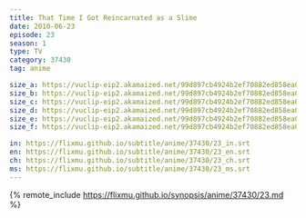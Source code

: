 ```yaml
---
title: That Time I Got Reincarnated as a Slime
date: 2010-06-23
episode: 23
season: 1
type: TV
category: 37430
tag: anime

size_a: https://vuclip-eip2.akamaized.net/99d897cb4924b2ef70882ed858ea07e9/vp63207_V20210323042559/hlsc_e2931_2.m3u8
size_b: https://vuclip-eip2.akamaized.net/99d897cb4924b2ef70882ed858ea07e9/vp63207_V20210323042559/hlsc_e2931_3.m3u8
size_c: https://vuclip-eip2.akamaized.net/99d897cb4924b2ef70882ed858ea07e9/vp63207_V20210323042559/hlsc_e2931_4.m3u8
size_d: https://vuclip-eip2.akamaized.net/99d897cb4924b2ef70882ed858ea07e9/vp63207_V20210323042559/hlsc_e2931_5.m3u8
size_e: https://vuclip-eip2.akamaized.net/99d897cb4924b2ef70882ed858ea07e9/vp63207_V20210323042559/hlsc_e2931_6.m3u8
size_f: https://vuclip-eip2.akamaized.net/99d897cb4924b2ef70882ed858ea07e9/vp63207_V20210323042559/hlsc_e2931_7.m3u8

in: https://flixmu.github.io/subtitle/anime/37430/23_in.srt
en: https://flixmu.github.io/subtitle/anime/37430/23_en.srt
ch: https://flixmu.github.io/subtitle/anime/37430/23_ch.srt
ms: https://flixmu.github.io/subtitle/anime/37430/23_ms.srt
---
```

{% remote_include https://flixmu.github.io/synopsis/anime/37430/23.md %}

